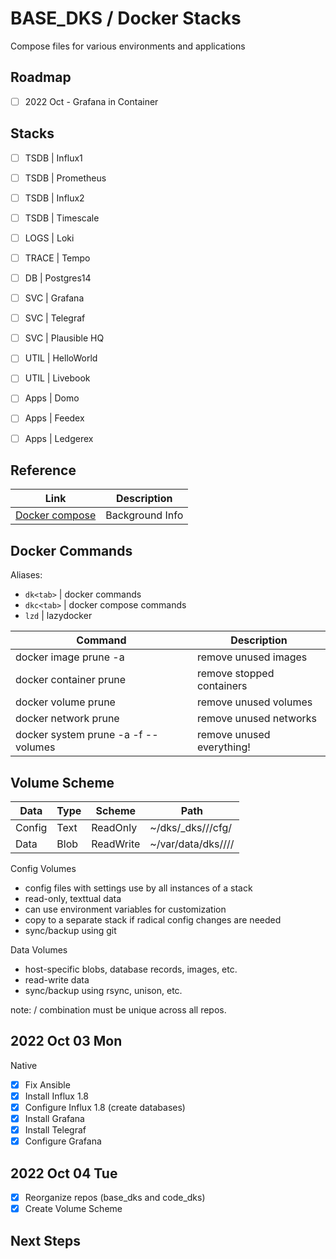 # BASE_DKS / Docker Stacks 

Compose files for various environments and applications

## Roadmap 

- [ ] 2022 Oct - Grafana in Container 

## Stacks 

- [ ] TSDB  | Influx1
- [ ] TSDB  | Prometheus
- [ ] TSDB  | Influx2
- [ ] TSDB  | Timescale

- [ ] LOGS  | Loki

- [ ] TRACE | Tempo

- [ ] DB    | Postgres14

- [ ] SVC   | Grafana
- [ ] SVC   | Telegraf
- [ ] SVC   | Plausible HQ

- [ ] UTIL  | HelloWorld
- [ ] UTIL  | Livebook

- [ ] Apps  | Domo
- [ ] Apps  | Feedex
- [ ] Apps  | Ledgerex

## Reference 

| Link                      | Description     |
|---------------------------|-----------------|
| [Docker compose][compose] | Background Info |

[compose]: https://docs.docker.com/compose/

## Docker Commands

Aliases: 
- `dk<tab>`  | docker commands
- `dkc<tab>` | docker compose commands
- `lzd`      | lazydocker

| Command                             | Description               |
|-------------------------------------|---------------------------|
| docker image prune -a               | remove unused images      |
| docker container prune              | remove stopped containers |
| docker volume prune                 | remove unused volumes     |
| docker network prune                | remove unused networks    |
| docker system prune -a -f --volumes | remove unused everything! |

## Volume Scheme 

| Data   | Type | Scheme    | Path                                       |
|--------|------|-----------|--------------------------------------------|
| Config | Text | ReadOnly  | ~/dks/<repo>_dks/<type>/<stack>/cfg/<svc>  |
| Data   | Blob | ReadWrite | ~/var/data/dks/<host>/<type>/<stack>/<svc> |

Config Volumes 
- config files with settings use by all instances of a stack 
- read-only, texttual data  
- can use environment variables for customization 
- copy to a separate stack if radical config changes are needed 
- sync/backup using git 

Data Volumes 
- host-specific blobs, database records, images, etc.
- read-write data  
- sync/backup using rsync, unison, etc.

note: <host>/<stack> combination must be unique across all repos.

## 2022 Oct 03 Mon

Native
- [x] Fix Ansible 
- [x] Install Influx 1.8 
- [x] Configure Influx 1.8 (create databases)
- [x] Install Grafana 
- [x] Install Telegraf 
- [x] Configure Grafana 

## 2022 Oct 04 Tue

- [x] Reorganize repos (base_dks and code_dks) 
- [x] Create Volume Scheme 

## Next Steps 
